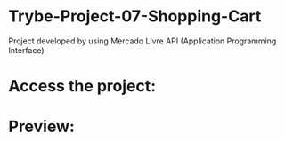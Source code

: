 # Trybe-Project-07-Shopping-Cart
Project developed by using Mercado Livre API (Application Programming Interface)

# Access the project:

# Preview:

